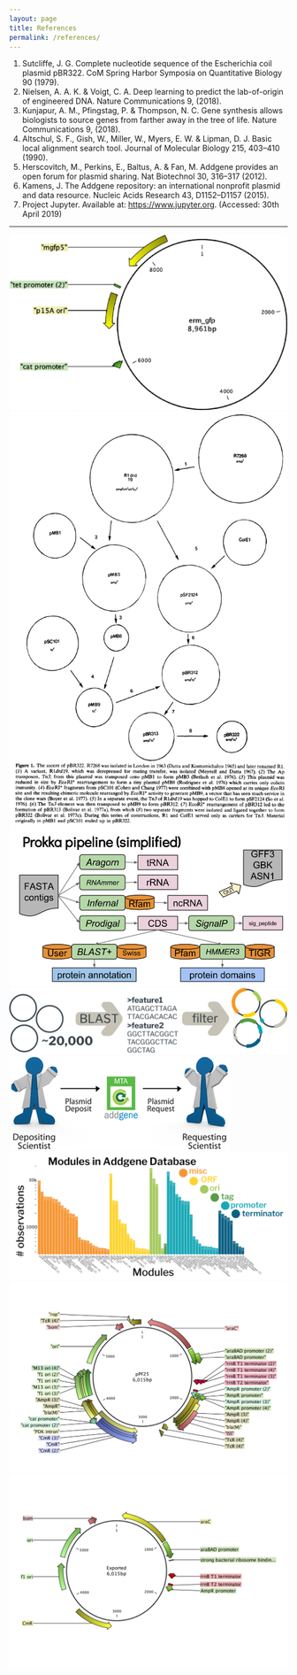 ```yaml
---
layout: page
title: References
permalink: /references/
---
```


1. Sutcliffe, J. G. Complete nucleotide sequence of the Escherichia coil plasmid pBR322. CoM Spring Harbor Symposia on Quantitative Biology 90 (1979).
2. Nielsen, A. A. K. & Voigt, C. A. Deep learning to predict the lab-of-origin of engineered DNA. Nature Communications 9, (2018).
3. Kunjapur, A. M., Pfingstag, P. & Thompson, N. C. Gene synthesis allows biologists to source genes from farther away in the tree of life. Nature Communications 9, (2018).
4. Altschul, S. F., Gish, W., Miller, W., Myers, E. W. & Lipman, D. J. Basic local alignment search tool. Journal of Molecular Biology 215, 403–410 (1990).
5. Herscovitch, M., Perkins, E., Baltus, A. & Fan, M. Addgene provides an open forum for plasmid sharing. Nat Biotechnol 30, 316–317 (2012).
6. Kamens, J. The Addgene repository: an international nonprofit plasmid and data resource. Nucleic Acids Research 43, D1152–D1157 (2015).
7. Project Jupyter. Available at: https://www.jupyter.org. (Accessed: 30th April 2019)

---

<img src="/images/pres/1.png">
<img src="/images/pres/2.png">
<img src="/images/pres/3.png">
<img src="/images/pres/4.png">
<img src="/images/pres/5.png">
<img src="/images/pres/6.png">
<img src="/images/pres/7.png">
<img src="/images/pres/8.png">

